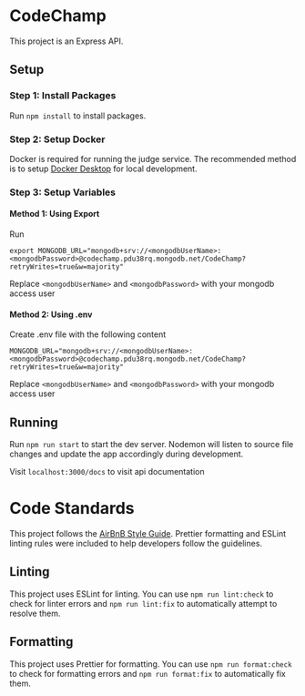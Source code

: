 # CodeChamp

This project is an Express API.

## Setup

### Step 1: Install Packages

Run `npm install` to install packages.

### Step 2: Setup Docker

Docker is required for running the judge service. The recommended method is to setup [Docker Desktop](https://www.docker.com/products/docker-desktop/) for local development.

### Step 3: Setup Variables

#### Method 1: Using Export

Run

```
export MONGODB_URL="mongodb+srv://<mongodbUserName>:<mongodbPassword>@codechamp.pdu38rq.mongodb.net/CodeChamp?retryWrites=true&w=majority"
```

Replace `<mongodbUserName>` and `<mongodbPassword>` with your mongodb access user

#### Method 2: Using .env

Create .env file with the following content

```
MONGODB_URL="mongodb+srv://<mongodbUserName>:<mongodbPassword>@codechamp.pdu38rq.mongodb.net/CodeChamp?retryWrites=true&w=majority"
```

Replace `<mongodbUserName>` and `<mongodbPassword>` with your mongodb access user

## Running

Run `npm run start` to start the dev server. Nodemon will listen to source file changes and update the app accordingly during development.

Visit `localhost:3000/docs` to visit api documentation

# Code Standards
This project follows the [AirBnB Style Guide](https://github.com/airbnb/javascript). Prettier formatting and ESLint linting rules were included to help developers follow the guidelines.
## Linting

This project uses ESLint for linting. You can use `npm run lint:check` to check for linter errors and `npm run lint:fix` to automatically attempt to resolve them.

## Formatting

This project uses Prettier for formatting. You can use `npm run format:check` to check for formatting errors and `npm run format:fix` to automatically fix them.

